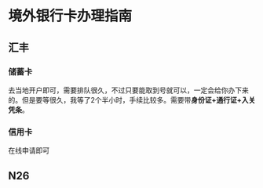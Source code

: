 # 境外银行卡办理指南

## 汇丰

### 储蓄卡

去当地开户即可，需要排队很久，不过只要能取到号就可以，一定会给你办下来的。但是要等很久，我等了2个半小时，手续比较多。需要带**身份证+通行证+入关凭条**。

### 信用卡

在线申请即可

## N26
